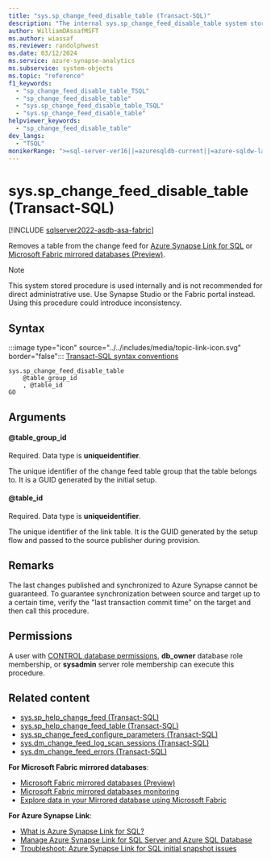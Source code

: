 ```yaml
---
title: "sys.sp_change_feed_disable_table (Transact-SQL)"
description: "The internal sys.sp_change_feed_disable_table system stored procedure disables a table in the change feed."
author: WilliamDAssafMSFT
ms.author: wiassaf
ms.reviewer: randolphwest
ms.date: 03/12/2024
ms.service: azure-synapse-analytics
ms.subservice: system-objects
ms.topic: "reference"
f1_keywords:
  - "sp_change_feed_disable_table_TSQL"
  - "sp_change_feed_disable_table"
  - "sys.sp_change_feed_disable_table_TSQL"
  - "sys.sp_change_feed_disable_table"
helpviewer_keywords:
  - "sp_change_feed_disable_table"
dev_langs:
  - "TSQL"
monikerRange: ">=sql-server-ver16||=azuresqldb-current||=azure-sqldw-latest||=fabric"
---
```

# sys.sp_change_feed_disable_table (Transact-SQL)

[!INCLUDE [sqlserver2022-asdb-asa-fabric](../../includes/applies-to-version/sqlserver2022-asdb-asa-fabric.md)]

Removes a table from the change feed for [Azure Synapse Link for SQL](/azure/synapse-analytics/synapse-link/sql-synapse-link-overview) or [Microsoft Fabric mirrored databases (Preview)](/fabric/database/mirrored-database/overview). 

> [!NOTE]  
> This system stored procedure is used internally and is not recommended for direct administrative use. Use Synapse Studio or the Fabric portal instead. Using this procedure could introduce inconsistency.

## Syntax

:::image type="icon" source="../../includes/media/topic-link-icon.svg" border="false"::: [Transact-SQL syntax conventions](../../t-sql/language-elements/transact-sql-syntax-conventions-transact-sql.md)

```syntaxsql
sys.sp_change_feed_disable_table
    @table_group_id
    , @table_id
GO
```

## Arguments

#### @table_group_id

Required. Data type is **uniqueidentifier**.

The unique identifier of the change feed table group that the table belongs to. It is a GUID generated by the initial setup.

#### @table_id

Required. Data type is **uniqueidentifier**.

The unique identifier of the link table. It is the GUID generated by the setup flow and passed to the source publisher during provision.

## Remarks

The last changes published and synchronized to Azure Synapse cannot be guaranteed. To guarantee synchronization between source and target up to a certain time, verify the "last transaction commit time" on the target and then call this procedure.

## Permissions

A user with [CONTROL database permissions](../security/permissions-database-engine.md), **db_owner** database role membership, or **sysadmin** server role membership can execute this procedure.

## Related content

- [sys.sp_help_change_feed (Transact-SQL)](sp-help-change-feed.md)
- [sys.sp_help_change_feed_table (Transact-SQL)](sp-help-change-feed-table.md)
- [sys.sp_change_feed_configure_parameters (Transact-SQL)](sp-change-feed-configure-parameters.md)
- [sys.dm_change_feed_log_scan_sessions (Transact-SQL)](../system-dynamic-management-views/sys-dm-change-feed-log-scan-sessions.md)
- [sys.dm_change_feed_errors (Transact-SQL)](../system-dynamic-management-views/sys-dm-change-feed-errors.md)

**For Microsoft Fabric mirrored databases**:

- [Microsoft Fabric mirrored databases (Preview)](/fabric/database/mirrored-database/overview)
- [Microsoft Fabric mirrored databases monitoring](/fabric/database/mirrored-database/monitor)
- [Explore data in your Mirrored database using Microsoft Fabric](/fabric/database/mirrored-database/explore)

**For Azure Synapse Link**:

- [What is Azure Synapse Link for SQL?](/azure/synapse-analytics/synapse-link/sql-synapse-link-overview)
- [Manage Azure Synapse Link for SQL Server and Azure SQL Database](../../sql-server/synapse-link/synapse-link-sql-server-change-feed-manage.md)
- [Troubleshoot: Azure Synapse Link for SQL initial snapshot issues](/azure/synapse-analytics/synapse-link/troubleshoot/troubleshoot-sql-snapshot-issues)